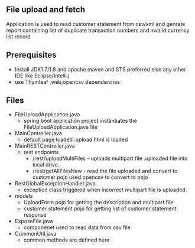 File upload and fetch
--------------------------
Application is used to read customer statement from csv/xml and genrate report containing list of duplicate transaction numbers and invalid currency list record

Prerequisites
-------------
* Install JDK1.7/1.8 and apache maven and STS preferred else any other IDE like Eclipse/IntelliJ
* use Thymleaf ,web,opencsv dependencies

Files
-----
* FileUploadApplication.java
	* spring boot application project instantiates the FileUploadApplication.java file
* MainController.java
	* default page loaded .upload.html is loaded
* MainRESTController.java
	* rest endpoints 
		* /rest/uploadMultiFiles - uploads multipart file .uploaded file into local drive.
		* /rest/getAllFilesNew - read the file uploaded and convert to customer pojo used opencsv to convert to pojo
* RestGlobalExceptionHandler.java
	* exception class triggered when incorrect multipart file is uploaded.
* models
	* UploadForm pojo for getting the description and multipart file
	* customer statement pojo for getting list of customer statement response
* ExposeFile.java
	* componenet used to read data from csv file
* CommonUtil.java
	* common methods are defined here

